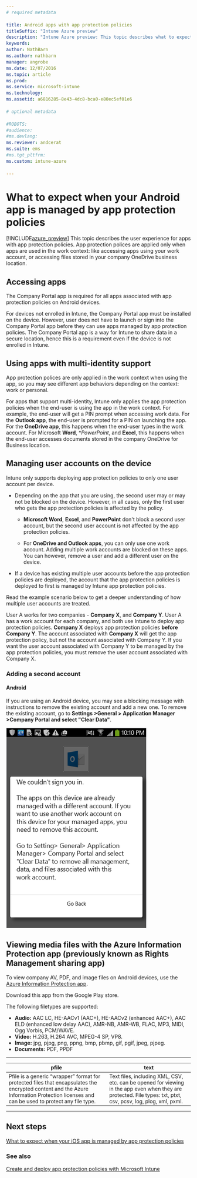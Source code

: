 ```yaml
---
# required metadata

title: Android apps with app protection policies
titleSuffix: "Intune Azure preview"
description: "Intune Azure preview: This topic describes what to expect when your Android app is managed by app protection policies."
keywords:
author: NathBarn
ms.author: nathbarn
manager: angrobe
ms.date: 12/07/2016
ms.topic: article
ms.prod:
ms.service: microsoft-intune
ms.technology:
ms.assetid: a6816285-8e43-4dc8-bca0-e80ec5ef01e6

# optional metadata

#ROBOTS:
#audience:
#ms.devlang:
ms.reviewer: andcerat
ms.suite: ems
#ms.tgt_pltfrm:
ms.custom: intune-azure

---
```


# What to expect when your Android app is managed by app protection policies 
[!INCLUDE[azure_preview](../includes/azure_preview.md)]
This topic describes the user experience for apps with app protection policies. App protection polices are applied only when apps are used in the work context: like accessing apps using your work account, or accessing files stored in your company OneDrive business location.
##  Accessing apps

The Company Portal app is required for all apps associated with app protection policies on Android devices.

For devices not enrolled in Intune, the Company Portal app must be installed on the device. However, user does not have to launch  or sign into the Company Portal app before they can use apps managed by app protection policies.
The Company Portal app is a way for Intune to share data in a secure location, hence this is a requirement even if the device is not enrolled in Intune.


##  Using apps with multi-identity support

App protection polices are only applied in the work context when using the app, so you may see different app behaviors depending on the context: work or personal.

For apps that support multi-identity, Intune only applies the app protection policies when the end-user is using the app in the work context.  For example, the end-user will get a PIN prompt when accessing work data.  For the **Outlook app**, the end-user is prompted for a PIN on launching the app. For the **OneDrive app**, this happens when the end-user types in the work account.  For Microsoft **Word**, **PowerPoint*, and **Excel**, this happens when the end-user accesses documents stored in the company OneDrive for Business location.
##  Managing user accounts on the device

Intune only supports deploying app protection policies to only one user account per device.

* Depending on the app that you are using, the second user may or may not be blocked on the device. However, in all cases, only the first user who gets the app protection policies is affected by the policy.

  * **Microsoft Word**, **Excel**, and **PowerPoint** don't block a second user account, but the second user account is not affected by the app protection policies.

  * For **OneDrive and Outlook apps**, you can only use one work account.  Adding multiple work accounts are blocked on these apps.  You can however, remove a user and add a different user on the device.


* If a device has existing multiple user accounts before the app protection policies are deployed, the account that the app protection policies is deployed to first is managed by Intune app protection policies.


Read the example scenario below to get a deeper understanding of how multiple user accounts are treated.

User A works for two companies - **Company X**, and **Company Y**. User A has a work account for each company, and both use Intune to deploy app protection policies. **Company X** deploys app protection policies **before** **Company Y**. The account associated with **Company X** will get the app protection policy, but not the account associated with Company Y. If you want the user account associated with Company Y to be managed by the app protection policies, you must remove the user account associated with Company X.
### Adding a second account
####  Android
If you are using an Android device, you may see a blocking message with instructions to remove the existing account and add a new one.  To remove the existing account, go to **Settings  &gt;General &gt; Application Manager &gt;Company Portal and select "Clear Data"**.

![Screenshot of the error message and instructions to remove the account](../media/android-switch-user.png)

##  Viewing media files with the Azure Information Protection app (previously known as Rights Management sharing app)
To view company AV, PDF, and image files on Android devices, use the [Azure Information Protection app](https://play.google.com/store/apps/details?id=com.microsoft.ipviewer).

Download this app from the  Google Play store.  

The following filetypes are supported:

* **Audio:** AAC LC, HE-AACv1 (AAC+), HE-AACv2 (enhanced AAC+), AAC ELD (enhanced low delay AAC), AMR-NB, AMR-WB, FLAC, MP3, MIDI, Ogg Vorbis, PCM/WAVE.
* **Video:** H.263, H.264 AVC, MPEG-4 SP, VP8.
* **Image:** jpg, pjpg, png, ppng, bmp, pbmp, gif, pgif, jpeg, pjpeg.
* **Documents:** PDF, PPDF

------------
|**pfile**|**text**|
|----|----|
|Pfile is a generic “wrapper” format for protected files that encapsulates the encrypted content and the Azure Information Protection licenses and can be used to protect any file type.|Text files, including XML, CSV, etc. can be opened for viewing in the app even when they are protected. File types: txt, ptxt, csv, pcsv, log, plog, xml, pxml.|
---------------
## Next steps
[What to expect when your iOS app is managed by app protection policies](app-protection-enabled-ios-apps.md)

### See also
[Create and deploy app protection policies with Microsoft Intune](app-protection-policies.md)
